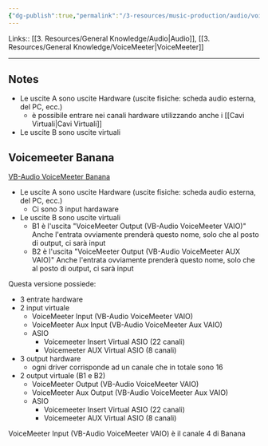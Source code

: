 ```yaml
---
{"dg-publish":true,"permalink":"/3-resources/music-production/audio/voicemeeter-banana/"}
---
```


Links:: [[3. Resources/General Knowledge/Audio\|Audio]], [[3. Resources/General Knowledge/VoiceMeeter\|VoiceMeeter]]

---
## Notes

- Le uscite A sono uscite Hardware (uscite fisiche: scheda audio esterna, del PC, ecc.)
	- è possibile entrare nei canali hardware utilizzando anche i [[Cavi Virtuali\|Cavi Virtuali]]
- Le uscite B sono uscite virtuali 


## Voicemeeter Banana

[VB-Audio VoiceMeeter Banana](https://vb-audio.com/Voicemeeter/banana.htm)

- Le uscite A sono uscite Hardware (uscite fisiche: scheda audio esterna, del PC, ecc.)
	- Ci sono 3 input hardaware
- Le uscite B sono uscite virtuali 
	- B1 è l'uscita "VoiceMeeter Output (VB-Audio VoiceMeeter VAIO)" Anche l'entrata ovviamente prenderà questo nome, solo che al posto di output, ci sarà input
	- B2 è l'uscita "VoiceMeeter Output (VB-Audio VoiceMeeter AUX VAIO)" Anche l'entrata ovviamente prenderà questo nome, solo che al posto di output, ci sarà input

Questa versione possiede:
- 3 entrate hardware
- 2 input virtuale 
	- VoiceMeeter Input (VB-Audio VoiceMeeter VAIO)
	- VoiceMeeter Aux Input (VB-Audio VoiceMeeter Aux VAIO) 
	- ASIO
		- Voicemeeter Insert Virtual ASIO (22 canali)
		- Voicemeeter AUX Virtual ASIO (8 canali)
- 3 output hardware 
	- ogni driver corrisponde ad un canale che in totale sono 16
- 2 output virtuale (B1 e B2)
	- VoiceMeeter Output (VB-Audio VoiceMeeter VAIO)
	- VoiceMeeter Aux Output (VB-Audio VoiceMeeter Aux VAIO) 
	- ASIO
		- Voicemeeter Insert Virtual ASIO (22 canali)
		- Voicemeeter AUX Virtual ASIO (8 canali)


VoiceMeeter Input (VB-Audio VoiceMeeter VAIO) è il canale 4 di Banana